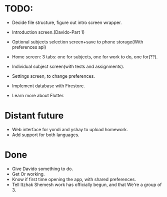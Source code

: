 # TODO:
* Decide file structure, figure out intro screen wrapper.
* Introduction screen.(Davido-Part 1)
* Optional subjects selection screen+save to phone storage(With preferences api)
* Home screen: 3 tabs: one for subjects, one for work to do, one for(??).
* Individual subject screen(with tests and assignments).
* Settings screen, to change preferences.
* Implement database with Firestore.

* Learn more about Flutter.

# Distant future
* Web interface for yondi and yshay to upload homework.
* Add support for both languages.

# Done
* Give Davido something to do.
* Get Or working.
* Know if first time opening the app, with shared preferences.
* Tell Itzhak Shemesh work has officially begun, and that We're a group of 3.
